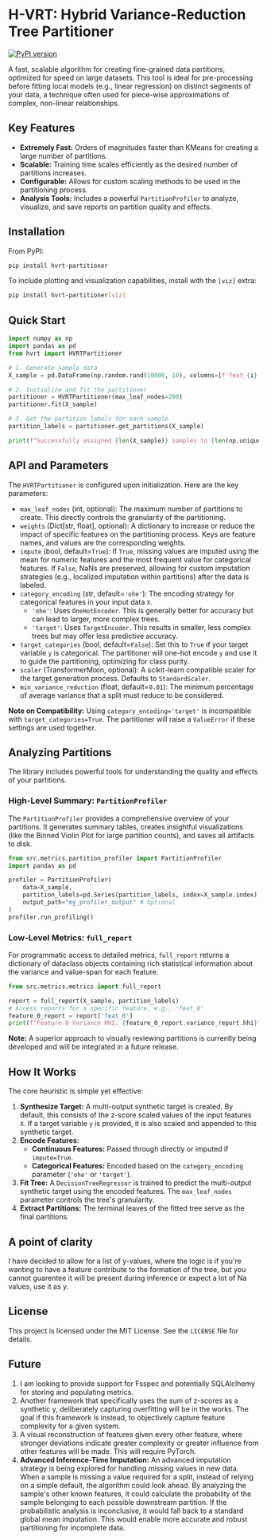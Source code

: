 # H-VRT: Hybrid Variance-Reduction Tree Partitioner

[![PyPI version](https://badge.fury.io/py/hvrt-partitioner.svg)](https://badge.fury.io/py/hvrt-partitioner)

A fast, scalable algorithm for creating fine-grained data partitions, optimized for speed on large datasets. This tool is ideal for pre-processing before fitting local models (e.g., linear regression) on distinct segments of your data, a technique often used for piece-wise approximations of complex, non-linear relationships.

## Key Features

- **Extremely Fast:** Orders of magnitudes faster than KMeans for creating a large number of partitions.
- **Scalable:** Training time scales efficiently as the desired number of partitions increases.
- **Configurable:** Allows for custom scaling methods to be used in the partitioning process.
- **Analysis Tools:** Includes a powerful `PartitionProfiler` to analyze, visualize, and save reports on partition quality and effects.

## Installation

From PyPI:
```bash
pip install hvrt-partitioner
```

To include plotting and visualization capabilities, install with the `[viz]` extra:
```bash
pip install hvrt-partitioner[viz]
```

## Quick Start

```python
import numpy as np
import pandas as pd
from hvrt import HVRTPartitioner

# 1. Generate sample data
X_sample = pd.DataFrame(np.random.rand(10000, 10), columns=[f'feat_{i}' for i in range(10)])

# 2. Initialize and fit the partitioner
partitioner = HVRTPartitioner(max_leaf_nodes=200)
partitioner.fit(X_sample)

# 3. Get the partition labels for each sample
partition_labels = partitioner.get_partitions(X_sample)

print(f"Successfully assigned {len(X_sample)} samples to {len(np.unique(partition_labels))} partitions.")
```

## API and Parameters

The `HVRTPartitioner` is configured upon initialization. Here are the key parameters:

-   `max_leaf_nodes` (int, optional): The maximum number of partitions to create. This directly controls the granularity of the partitioning.
-   `weights` (Dict[str, float], optional): A dictionary to increase or reduce the impact of specific features on the partitioning process. Keys are feature names, and values are the corresponding weights.
-   `impute` (bool, default=`True`): If `True`, missing values are imputed using the mean for numeric features and the most frequent value for categorical features. If `False`, NaNs are preserved, allowing for custom imputation strategies (e.g., localized imputation within partitions) after the data is labeled.
-   `category_encoding` (str, default=`'ohe'`): The encoding strategy for categorical features in your input data `X`.
    -   `'ohe'`: Uses `OneHotEncoder`. This is generally better for accuracy but can lead to larger, more complex trees.
    -   `'target'`: Uses `TargetEncoder`. This results in smaller, less complex trees but may offer less predictive accuracy.
-   `target_categories` (bool, default=`False`): Set this to `True` if your target variable `y` is categorical. The partitioner will one-hot encode `y` and use it to guide the partitioning, optimizing for class purity.
-   `scaler` (TransformerMixin, optional): A scikit-learn compatible scaler for the target generation process. Defaults to `StandardScaler`.
-   `min_variance_reduction` (float, default=`0.01`): The minimum percentage of average variance that a split must reduce to be considered.

**Note on Compatibility:** Using `category_encoding='target'` is incompatible with `target_categories=True`. The partitioner will raise a `ValueError` if these settings are used together.

## Analyzing Partitions

The library includes powerful tools for understanding the quality and effects of your partitions.

### High-Level Summary: `PartitionProfiler`

The `PartitionProfiler` provides a comprehensive overview of your partitions. It generates summary tables, creates insightful visualizations (like the Binned Violin Plot for large partition counts), and saves all artifacts to disk.

```python
from src.metrics.partition_profiler import PartitionProfiler
import pandas as pd

profiler = PartitionProfiler(
    data=X_sample,
    partition_labels=pd.Series(partition_labels, index=X_sample.index),
    output_path="my_profiler_output" # Optional
)
profiler.run_profiling()
```

### Low-Level Metrics: `full_report`

For programmatic access to detailed metrics, `full_report` returns a dictionary of dataclass objects containing rich statistical information about the variance and value-span for each feature.

```python
from src.metrics.metrics import full_report

report = full_report(X_sample, partition_labels)
# Access reports for a specific feature, e.g., 'feat_0'
feature_0_report = report['feat_0']
print(f"Feature 0 Variance HHI: {feature_0_report.variance_report.hhi}")
```

**Note:** A superior approach to visually reviewing partitions is currently being developed and will be integrated in a future release.

## How It Works

The core heuristic is simple yet effective:

1.  **Synthesize Target:** A multi-output synthetic target is created. By default, this consists of the z-score scaled values of the input features `X`. If a target variable `y` is provided, it is also scaled and appended to this synthetic target.
2.  **Encode Features:**
    -   **Continuous Features:** Passed through directly or imputed if `impute=True`.
    -   **Categorical Features:** Encoded based on the `category_encoding` parameter (`'ohe'` or `'target'`).
3.  **Fit Tree:** A `DecisionTreeRegressor` is trained to predict the multi-output synthetic target using the encoded features. The `max_leaf_nodes` parameter controls the tree's granularity.
4.  **Extract Partitions:** The terminal leaves of the fitted tree serve as the final partitions.

## A point of clarity

I have decided to allow for a list of y-values, where the logic is if you're wanting to have a feature contribute to the formation of the tree, but you cannot guarentee it will be present during inference or expect a lot of Na values, use it as y.

## License

This project is licensed under the MIT License. See the `LICENSE` file for details.

## Future

1. I am looking to provide support for Fsspec and potentially SQLAlclhemy for storing and populating metrics.
2. Another framework that specifically uses the sum of z-scores as a synthetic y, deliberately capturing overfitting will be in the works. The goal if this framework is instead, to objectively capture feature complexity for a given system.
3. A visual reconstruction of features given every other feature, where stronger deviations indicate greater complexity or greater influence from other features will be made. This will require PyTorch.
4. **Advanced Inference-Time Imputation:** An advanced imputation strategy is being explored for handling missing values in new data. When a sample is missing a value required for a split, instead of relying on a simple default, the algorithm could look ahead. By analyzing the sample's other known features, it could calculate the probability of the sample belonging to each possible downstream partition. If the probabilistic analysis is inconclusive, it would fall back to a standard global mean imputation. This would enable more accurate and robust partitioning for incomplete data.
